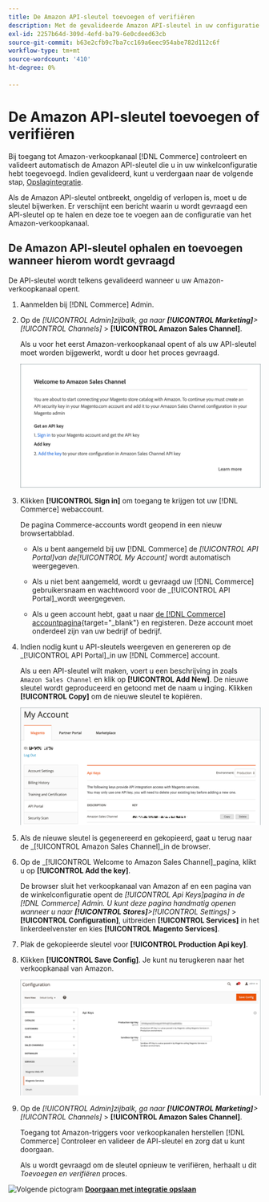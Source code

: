 ```yaml
---
title: De Amazon API-sleutel toevoegen of verifiëren
description: Met de gevalideerde Amazon API-sleutel in uw configuratie voor handel kunt u uw winkels integreren met uw Amazon-verkopersaccount.
exl-id: 2257b64d-309d-4efd-ba79-6e0cdeed63cb
source-git-commit: b63e2cfb9c7ba7cc169a6eec954abe782d112c6f
workflow-type: tm+mt
source-wordcount: '410'
ht-degree: 0%

---
```


# De Amazon API-sleutel toevoegen of verifiëren

Bij toegang tot Amazon-verkoopkanaal [!DNL Commerce] controleert en valideert automatisch de Amazon API-sleutel die u in uw winkelconfiguratie hebt toegevoegd. Indien gevalideerd, kunt u verdergaan naar de volgende stap, [Opslagintegratie](./store-integration.md).

Als de Amazon API-sleutel ontbreekt, ongeldig of verlopen is, moet u de sleutel bijwerken. Er verschijnt een bericht waarin u wordt gevraagd een API-sleutel op te halen en deze toe te voegen aan de configuratie van het Amazon-verkoopkanaal.

## De Amazon API-sleutel ophalen en toevoegen wanneer hierom wordt gevraagd

De API-sleutel wordt telkens gevalideerd wanneer u uw Amazon-verkoopkanaal opent.

1. Aanmelden bij [!DNL Commerce] Admin.

1. Op de _[!UICONTROL Admin]_zijbalk, ga naar **[!UICONTROL Marketing]**>_[!UICONTROL Channels]_ > **[!UICONTROL Amazon Sales Channel]**.

   Als u voor het eerst Amazon-verkoopkanaal opent of als uw API-sleutel moet worden bijgewerkt, wordt u door het proces gevraagd.

   ![Vraag over Amazon API-sleutel ophalen en toevoegen](assets/amazon-api-verification-prompt.png)

1. Klikken **[!UICONTROL Sign in]** om toegang te krijgen tot uw [!DNL Commerce] webaccount.

   De pagina Commerce-accounts wordt geopend in een nieuw browsertabblad.

   - Als u bent aangemeld bij uw [!DNL Commerce] de _[!UICONTROL API Portal]_van de_[!UICONTROL My Account]_ wordt automatisch weergegeven.

   - Als u niet bent aangemeld, wordt u gevraagd uw [!DNL Commerce] gebruikersnaam en wachtwoord voor de _[!UICONTROL API Portal]_wordt weergegeven.

   - Als u geen account hebt, gaat u naar [de [!DNL Commerce] accountpagina](https://account.magento.com/customer/account/login/){target="_blank"} en registeren. Deze account moet onderdeel zijn van uw bedrijf of bedrijf.

1. Indien nodig kunt u API-sleutels weergeven en genereren op de _[!UICONTROL API Portal]_in uw [!DNL Commerce] account.

   Als u een API-sleutel wilt maken, voert u een beschrijving in zoals `Amazon Sales Channel` en klik op **[!UICONTROL Add New]**. De nieuwe sleutel wordt geproduceerd en getoond met de naam u inging. Klikken **[!UICONTROL Copy]** om de nieuwe sleutel te kopiëren.

   ![Een API-sleutel genereren of kopiëren](assets/amazon-add-api-key.png)

1. Als de nieuwe sleutel is gegenereerd en gekopieerd, gaat u terug naar de _[!UICONTROL Amazon Sales Channel]_in de browser.

1. Op de _[!UICONTROL Welcome to Amazon Sales Channel]_pagina, klikt u op **[!UICONTROL Add the key]**.

   De browser sluit het verkoopkanaal van Amazon af en een pagina van de winkelconfiguratie opent de _[!UICONTROL Api Keys]_pagina in de [!DNL Commerce] Admin. U kunt deze pagina handmatig openen wanneer u naar **[!UICONTROL Stores]**>_[!UICONTROL Settings]_ > **[!UICONTROL Configuration]**, uitbreiden **[!UICONTROL Services]** in het linkerdeelvenster en kies **[!UICONTROL Magento Services]**.

1. Plak de gekopieerde sleutel voor **[!UICONTROL Production Api key]**.

1. Klikken **[!UICONTROL Save Config]**. Je kunt nu terugkeren naar het verkoopkanaal van Amazon.

   ![API-sleutel toevoegen in de configuratie van uw winkel](assets/config-magento-services-api-screen.png)

1. Op de _[!UICONTROL Admin]_zijbalk, ga naar **[!UICONTROL Marketing]**>_[!UICONTROL Channels]_ > **[!UICONTROL Amazon Sales Channel]**.

   Toegang tot Amazon-triggers voor verkoopkanalen herstellen [!DNL Commerce] Controleer en valideer de API-sleutel en zorg dat u kunt doorgaan.

   Als u wordt gevraagd om de sleutel opnieuw te verifiëren, herhaalt u dit _Toevoegen en verifiëren_ proces.

![Volgende pictogram](assets/btn-next.png) [**Doorgaan met integratie opslaan**](./store-integration.md)
